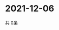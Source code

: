 # 2021-12-06
  共 0条

  <!-- BEGIN -->
  <!-- 最后更新时间Mon Dec 06 2021 07:04:41 GMT+0000 (Coordinated Universal Time) -->
  
  <!-- END -->
  
  